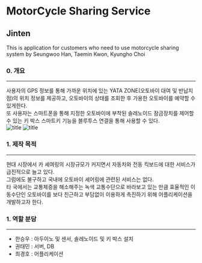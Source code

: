 # MotorCycle Sharing Service
## Jinten
This is application for customers who need to use motorcycle sharing system by Seungwoo Han, Taemin Kwon, Kyungho Choi

### 0. 개요
------------------------------
사용자의 GPS 정보를 통해 가까운 위치에 있는 YATA ZONE(오토바이 대여 및 반납지점)의 위치 정보를 제공하고, 오토바이의 상태를 조회한 후
가용한 오토바이를 예약할 수 있게한다.  
또 사용자는 스마트폰을 통해 지정한 오토바이에 부착된 솔레노이드 잠금장치를 제어할 수 있는 키 박스 스마트키 기능을 블루투스 연결을 통해 사용할 수 있다.  
  ![title](https://postfiles.pstatic.net/MjAyMDAzMDNfNDMg/MDAxNTgzMjMxNjYwNzY4.fH9V7WlGGLiIT_PFM_UYtJlmTc9nezD1F50NfY8GFsog.PFVmG5tk2jsXB7WQgu9IXDfkzKUr0M3gTU8ciWDPC6Qg.PNG.tom78/%EC%BA%A1%EC%B2%981.PNG?type=w773)
![title](https://postfiles.pstatic.net/MjAyMDAzMDNfMTg1/MDAxNTgzMjMxNjY0NDAy.JQBXnjPOk15BpTirR5TG0Fre3ANYQAGfPOtotTBzX1wg.ERMs-Oh4sk52gDtoXJxDFDR9tcGzejRsguO9dh5H5Fkg.PNG.tom78/%EC%BA%A1%EC%B2%982.PNG?type=w773)  
### 1. 제작 목적
------------------------------
현대 시장에서 카 셰여링의 시장규모가 커지면서 자동차와 전동 킥보드에 대한 서비스가 급진적으로 늘고 있다.  
그럼에도 불구하고 국내에 오토바이 셰어링에 관련된 서비스는 없다.  
타 국에서는 교통체증을 해소해주는 녹색 교통수단으로 바라보고 있는 만큼 효율적인 이동수단인 오토바이를 보다 친근하고 부담없이 이용하게 촉진하기 위해 어플리케이션을 개발하고자 한다.
### 1. 역할 분담
------------------------------
* 한승우 : 아두이노 및 센서, 솔레노이드 및 키 박스 설치 
* 권태민 : 서버, DB
* 최경호 : 어플리케이션 
